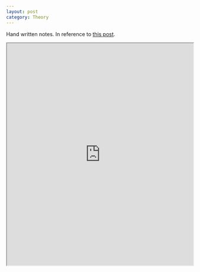 ```yaml
---
layout: post
category: Theory
---
```


Hand written notes. In reference to [this post](https://www.solver.com/optimization-problem-types-linear-and-quadratic-programming).

<iframe src="https://github.com/nik-pitts/machinelearning601/blob/main/_assets/2024-07-16-optimization-problem-types.pdf" width="100%" height="600px"></iframe>
